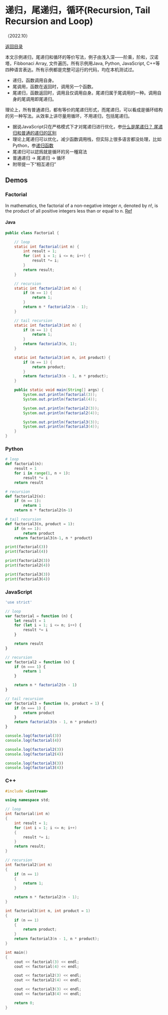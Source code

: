 <script>
MathJax = {
  tex: {
    inlineMath: [['$', '$'], ['\\(', '\\)']]
  }
};
</script>
<script id="MathJax-script" async
  src="https://cdn.jsdelivr.net/npm/mathjax@3/es5/tex-chtml.js">
</script>

# 递归，尾递归，循环(Recursion, Tail Recursion and Loop)

（2022.10）

[返回目录](index.md)

本文示例递归，尾递归和循环的等价写法，例子由浅入深——阶乘，阶和，汉诺塔，Fibbonaci Array, 文件遍历。所有示例用Java, Python, JavaScript, C++等四种语言表达。所有示例都是完整可运行的代码，均在本机测试过。

* 递归，函数调用自身。
* 尾调用，函数在返回时，调用另一个函数。
* 尾递归，函数返回时，调用且仅调用自身。尾递归属于尾调用的一种。调用自身的尾调用即尾递归。

理论上，所有普通递归，都有等价的尾递归形式，而尾递归，可以看成是循环结构的另一种写法。从效率上讲尽量用循环，不用递归，包括尾递归。

* 据说JavaScript只在严格模式下才对尾递归进行优化，参[什么是尾递归？ 尾递归和普通的递归的区别](https://juejin.cn/post/6959549674990600228)
* 理论上尾递归可以优化，减少函数调用栈，但实际上很多语言都没处理，比如Python，参[递归函数](https://www.liaoxuefeng.com/wiki/1016959663602400/1017268131039072)
* 尾递归可以認爲就是循环的另一種寫法
* 普通递归 -> 尾递归 -> 循环
* 附带提一下“相互递归”

## Demos

### Factorial

In mathematics, the factorial of a non-negative integer $n$, denoted by $n!$, is the product of all positive integers less than or equal to n. [Ref](https://en.wikipedia.org/wiki/Factorial)

#### Java

```java
public class Factorial {

    // loop
    static int factorial(int n) {
        int result = 1;
        for (int i = 1; i <= n; i++) {
            result *= i;
        }
        return result;
    }

    // recursion
    static int factorial2(int n) {
        if (n == 1) {
            return 1;
        }
        return n * factorial2(n - 1);
    }

    // tail recursion
    static int factorial3(int n) {
        if (n == 1) {
            return 1;
        }
        return factorial3(n, 1);
    }

    static int factorial3(int n, int product) {
        if (n == 1) {
            return product;
        }
        return factorial3(n - 1, n * product);
    }

    public static void main(String[] args) {
        System.out.println(factorial(3));
        System.out.println(factorial(4));

        System.out.println(factorial2(3));
        System.out.println(factorial2(4));

        System.out.println(factorial3(3));
        System.out.println(factorial3(4));
    }
}
```

### Python

```python
# loop
def factorial(n):
    result = 1
    for i in range(1, n + 1):
        result *= i
    return result

# recursion
def factorial2(n):
    if (n == 1):
        return 1
    return n * factorial2(n-1)

# tail recursion
def factorial3(n, product = 1):
    if (n == 1):
        return product
    return factorial3(n-1, n * product)

print(factorial(3))
print(factorial(4))

print(factorial2(3))
print(factorial2(4))

print(factorial3(3))
print(factorial3(4))

```

### JavaScript

```javascript
'use strict'

// loop
var factorial = function (n) {
    let result = 1
    for (let i = 1; i <= n; i++) {
        result *= i
    }

    return result
}

// recursion
var factorial2 = function (n) {
    if (n === 1) {
        return 1
    }

    return n * factorial2(n - 1)
}

// tail recursion
var factorial3 = function (n, product = 1) {
    if (n === 1) {
        return product
    }
    return factorial3(n - 1, n * product)
}

console.log(factorial(3))
console.log(factorial(4))

console.log(factorial2(3))
console.log(factorial2(4))

console.log(factorial3(3))
console.log(factorial3(4))

```

### C++

```cpp
#include <iostream>

using namespace std;

// loop
int factorial(int n)
{
    int result = 1;
    for (int i = 1; i <= n; i++)
    {
        result *= i;
    }
    return result;
}

// recursion
int factorial2(int n)
{
    if (n == 1)
    {
        return 1;
    }

    return n * factorial2(n - 1);
}

int factorial3(int n, int product = 1)
{
    if (n == 1)
    {
        return product;
    }
    return factorial3(n - 1, n * product);
}

int main()
{
    cout << factorial(3) << endl;
    cout << factorial(4) << endl;

    cout << factorial2(3) << endl;
    cout << factorial2(4) << endl;

    cout << factorial3(3) << endl;
    cout << factorial3(4) << endl;

    return 0;
}
```
